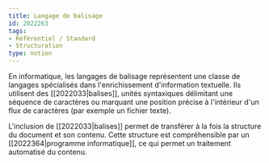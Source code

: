 ```yaml
---
title: Langage de balisage
id: 2022263
tags:
- Référentiel / Standard
- Structuration
type: notion
---
```


En  informatique, les langages de balisage représentent une classe de langages spécialisés dans l'enrichissement d'information textuelle. Ils utilisent des [[2022033|balises]], unités syntaxiques délimitant une séquence de caractères ou marquant une position précise à l'intérieur d'un flux de caractères (par exemple un fichier texte).

L'inclusion de [[2022033|balises]] permet de transférer à la fois la structure du document et son contenu. Cette structure est compréhensible par un [[2022364|programme informatique]], ce qui permet un traitement automatisé du contenu.

